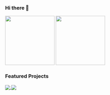 ### Hi there 👋

<div>
 <img height="160em" src="https://github-readme-stats.vercel.app/api?username=danieloprado&show_icons=true&theme=react&include_all_commits=true&count_private=true"/>
 <img height="160em" src="https://github-readme-stats.vercel.app/api/top-langs/?username=danieloprado&layout=compact&langs_count=7&theme=react"/>
</div>

### Featured Projects
<div>
 <a href="https://github.com/eduzz/houston" target="_blank">
  <img align="center" src="https://github-readme-stats.vercel.app/api/pin/?username=eduzz&repo=houston&theme=react&show_owner=true" />
 </a>
  <a href=" https://github.com/eduzz/template-react" target="_blank">
  <img align="center" src="https://github-readme-stats.vercel.app/api/pin/?username=eduzz&repo=houston&theme=react&show_owner=true" />
 </a>
  <a href="https://github.com/eduzz/houston" target="_blank">
  <img align="center" src="

</div>
